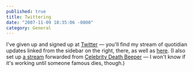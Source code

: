 ```yaml
---
published: true
title: Twittering
date: "2007-11-09 18:35:06 -0800"
category: General
---
```


I've given up and signed up at <a href="http://twitter.com">Twitter</a>
&mdash; you'll find my stream of quotidian updates linked from the sidebar on
the right, there, as well as <a href="http://twitter.com/bryanstearns">here</a>.<!--more-->
(I also set up <a href="http://twitter.com/celebdeathbeep" _target="_blank">a
stream</a> forwarded from
<a href="http://celebritydeathbeeper.com/">Celebrity Death
Beeper</a> &mdash; I won't know if it's working until someone famous dies,
though.)
